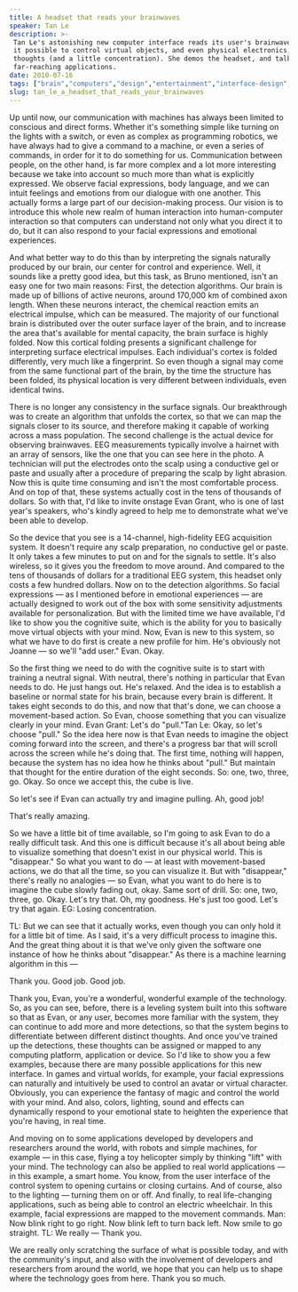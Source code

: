 ```yaml
---
title: A headset that reads your brainwaves
speaker: Tan Le
description: >-
 Tan Le's astonishing new computer interface reads its user's brainwaves, making
 it possible to control virtual objects, and even physical electronics, with mere
 thoughts (and a little concentration). She demos the headset, and talks about its
 far-reaching applications.
date: 2010-07-16
tags: ["brain","computers","design","entertainment","interface-design","mind","technology"]
slug: tan_le_a_headset_that_reads_your_brainwaves
---
```


Up until now, our communication with machines has always been limited to conscious and
direct forms. Whether it's something simple like turning on the lights with a switch, or
even as complex as programming robotics, we have always had to give a command to a
machine, or even a series of commands, in order for it to do something for us.
Communication between people, on the other hand, is far more complex and a lot more
interesting because we take into account so much more than what is explicitly expressed.
We observe facial expressions, body language, and we can intuit feelings and emotions from
our dialogue with one another. This actually forms a large part of our decision-making
process. Our vision is to introduce this whole new realm of human interaction into
human-computer interaction so that computers can understand not only what you direct it to
do, but it can also respond to your facial expressions and emotional experiences.

And what better way to do this than by interpreting the signals naturally produced by our
brain, our center for control and experience. Well, it sounds like a pretty good idea, but
this task, as Bruno mentioned, isn't an easy one for two main reasons: First, the
detection algorithms. Our brain is made up of billions of active neurons, around 170,000
km of combined axon length. When these neurons interact, the chemical reaction emits an
electrical impulse, which can be measured. The majority of our functional brain is
distributed over the outer surface layer of the brain, and to increase the area that's
available for mental capacity, the brain surface is highly folded. Now this cortical
folding presents a significant challenge for interpreting surface electrical impulses.
Each individual's cortex is folded differently, very much like a fingerprint. So even
though a signal may come from the same functional part of the brain, by the time the
structure has been folded, its physical location is very different between individuals,
even identical twins.

There is no longer any consistency in the surface signals. Our breakthrough was to create
an algorithm that unfolds the cortex, so that we can map the signals closer to its source,
and therefore making it capable of working across a mass population. The second challenge
is the actual device for observing brainwaves. EEG measurements typically involve a
hairnet with an array of sensors, like the one that you can see here in the photo. A
technician will put the electrodes onto the scalp using a conductive gel or paste and
usually after a procedure of preparing the scalp by light abrasion. Now this is quite time
consuming and isn't the most comfortable process. And on top of that, these systems
actually cost in the tens of thousands of dollars. So with that, I'd like to invite onstage
Evan Grant, who is one of last year's speakers, who's kindly agreed to help me to
demonstrate what we've been able to develop.

So the device that you see is a 14-channel, high-fidelity EEG acquisition system. It
doesn't require any scalp preparation, no conductive gel or paste. It only takes a few
minutes to put on and for the signals to settle. It's also wireless, so it gives you the
freedom to move around. And compared to the tens of thousands of dollars for a traditional
EEG system, this headset only costs a few hundred dollars. Now on to the detection
algorithms. So facial expressions — as I mentioned before in emotional experiences — are
actually designed to work out of the box with some sensitivity adjustments available for
personalization. But with the limited time we have available, I'd like to show you the
cognitive suite, which is the ability for you to basically move virtual objects with your
mind. Now, Evan is new to this system, so what we have to do first is create a new profile
for him. He's obviously not Joanne — so we'll "add user." Evan. Okay.

So the first thing we need to do with the cognitive suite is to start with training a
neutral signal. With neutral, there's nothing in particular that Evan needs to do. He just
hangs out. He's relaxed. And the idea is to establish a baseline or normal state for his
brain, because every brain is different. It takes eight seconds to do this, and now that
that's done, we can choose a movement-based action. So Evan, choose something that you can
visualize clearly in your mind. Evan Grant: Let's do "pull."Tan Le: Okay, so let's choose
"pull." So the idea here now is that Evan needs to imagine the object coming forward into
the screen, and there's a progress bar that will scroll across the screen while he's doing
that. The first time, nothing will happen, because the system has no idea how he thinks
about "pull." But maintain that thought for the entire duration of the eight seconds. So:
one, two, three, go. Okay. So once we accept this, the cube is live.

So let's see if Evan can actually try and imagine pulling. Ah, good job!

That's really amazing.

So we have a little bit of time available, so I'm going to ask Evan to do a really
difficult task. And this one is difficult because it's all about being able to visualize
something that doesn't exist in our physical world. This is "disappear." So what you want
to do — at least with movement-based actions, we do that all the time, so you can
visualize it. But with "disappear," there's really no analogies — so Evan, what you want
to do here is to imagine the cube slowly fading out, okay. Same sort of drill. So: one,
two, three, go. Okay. Let's try that. Oh, my goodness. He's just too good. Let's try that
again. EG: Losing concentration.

TL: But we can see that it actually works, even though you can only hold it for a little
bit of time. As I said, it's a very difficult process to imagine this. And the great thing
about it is that we've only given the software one instance of how he thinks about
"disappear." As there is a machine learning algorithm in this —

Thank you. Good job. Good job.

Thank you, Evan, you're a wonderful, wonderful example of the technology. So, as you can
see, before, there is a leveling system built into this software so that as Evan, or any
user, becomes more familiar with the system, they can continue to add more and more
detections, so that the system begins to differentiate between different distinct
thoughts. And once you've trained up the detections, these thoughts can be assigned or
mapped to any computing platform, application or device. So I'd like to show you a few
examples, because there are many possible applications for this new interface. In games
and virtual worlds, for example, your facial expressions can naturally and intuitively be
used to control an avatar or virtual character. Obviously, you can experience the fantasy
of magic and control the world with your mind. And also, colors, lighting, sound and
effects can dynamically respond to your emotional state to heighten the experience that
you're having, in real time.

And moving on to some applications developed by developers and researchers around the
world, with robots and simple machines, for example — in this case, flying a toy
helicopter simply by thinking "lift" with your mind. The technology can also be applied to
real world applications — in this example, a smart home. You know, from the user interface
of the control system to opening curtains or closing curtains. And of course, also to the
lighting — turning them on or off. And finally, to real life-changing applications, such
as being able to control an electric wheelchair. In this example, facial expressions are
mapped to the movement commands. Man: Now blink right to go right. Now blink left to turn
back left. Now smile to go straight. TL: We really — Thank you.

We are really only scratching the surface of what is possible today, and with the
community's input, and also with the involvement of developers and researchers from around
the world, we hope that you can help us to shape where the technology goes from here.
Thank you so much.

<!--
ad_duration=3.33
event="TEDGlobal 2010"
external_start_time=0
has_talk_citation=0
intro_duration=11.82
is_subtitle_required="False"
is_talk_featured="True"
language="en"
language_swap="False"
native_language="en"
number_of_related_talks=6
number_of_speakers=1
number_of_subtitled_videos=34
number_of_tags=7
number_of_talk_download_languages=34
number_of_talk_more_resources=0
number_of_talk_recommendations=1
number_of_talks_take_actions=0
post_ad_duration=0.83
published_timestamp="2010-07-21 12:36:00"
recording_date="2010-07-16"
speaker_description="Entrepreneur"
speaker_is_published=1
speaker_name="Tan Le"
talk_more_resources=[]
talk_name="A headset that reads your brainwaves"
talk_recommendations_blurb="Find out more about the brain-scanning device that could improve your physical fitness and mental well-being."
talks_tags=["brain","computers","design","entertainment","interface-design","mind","technology"]
talks_take_action=[]
url_audio="https://download.ted.com/talks/TanLe_2010G.mp3?apikey=acme-roadrunner"
url_photo_speaker="https://pe.tedcdn.com/images/ted/c4c99815ea38206d4e49866f59aa0999a5399e7e_254x191.jpg"
url_photo_talk="https://pe.tedcdn.com/images/ted/e5c3f9e05599722d98c43622d6c345076d556a97_1600x1200.jpg"
url_webpage="https://www.ted.com/talks/tan_le_a_headset_that_reads_your_brainwaves"
video_type_name="TED Stage Talk"
-->